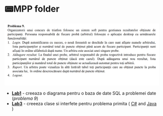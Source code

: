 # 📟MPP folder

![Problema9](Problema9.png "Problema 9")

   - **[Lab1](Lab1)** - creeaza o diagrama pentru o baza de date SQL a problemei date (*problema 9*)
   - **[Lab3](lab3)** - creeeza clase si interfete pentru problema primita ( [C#](lab3/C#) and [Java](lab3/java) )
